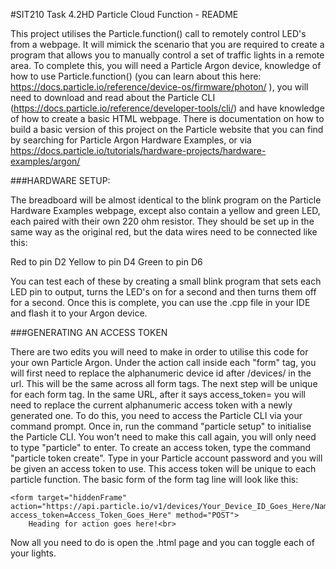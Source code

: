 #SIT210 Task 4.2HD Particle Cloud Function - README

This project utilises the Particle.function() call to remotely control LED's from a webpage. It will mimick the scenario that you are required to create a program that allows you to manually control a set of traffic lights in a remote area. To complete this, you will need a Particle Argon device, knowledge of how to use Particle.function() (you can learn about this here: https://docs.particle.io/reference/device-os/firmware/photon/ ), you will need to download and read about the Particle CLI (https://docs.particle.io/reference/developer-tools/cli/) and have knowledge of how to create a basic HTML webpage. There is documentation on how to build a basic version of this project on the Particle website that you can find by searching for Particle Argon Hardware Examples, or via https://docs.particle.io/tutorials/hardware-projects/hardware-examples/argon/

###HARDWARE SETUP:

The breadboard will be almost identical to the blink program on the Particle Hardware Examples webpage, except also contain a yellow and green LED, each paired with their own 220 ohm resistor. They should be set up in the same way as the original red, but the data wires need to be connected like this:

Red to pin D2
Yellow to pin D4
Green to pin D6

You can test each of these by creating a small blink program that sets each LED pin to output, turns the LED's on for a second and then turns them off for a second. Once this is complete, you can use the .cpp file in your IDE and flash it to your Argon device.

###GENERATING AN ACCESS TOKEN

There are two edits you will need to make in order to utilise this code for your own Particle Argon. Under the action call inside each "form" tag, you will first need to replace the alphanumeric device id after /devices/ in the url. This will be the same across all form tags. The next step will be unique for each form tag. In the same URL, after it says access_token= you will need to replace the current alphanumeric access token with a newly generated one. To do this, you need to access the Particle CLI via your command prompt. Once in, run the command "particle setup" to initialise the Particle CLI. You won't need to make this call again, you will only need to type "particle" to enter. To create an access token, type the command "particle token create". Type in your Particle account password and you will be given an access token to use. This access token will be unique to each particle function. The basic form of the form tag line will look like this:

	<form target="hiddenFrame" action="https://api.particle.io/v1/devices/Your_Device_ID_Goes_Here/Name_Of_Particle_Function_Goes_Here?access_token=Access_Token_Goes_Here" method="POST">
		Heading for action goes here!<br>
		
Now all you need to do is open the .html page and you can toggle each of your lights.
